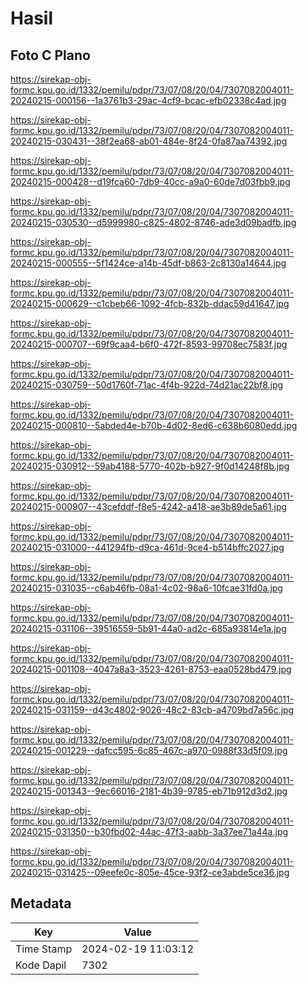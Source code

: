 # Hasil

## Foto C Plano

https://sirekap-obj-formc.kpu.go.id/1332/pemilu/pdpr/73/07/08/20/04/7307082004011-20240215-000156--1a3761b3-29ac-4cf9-bcac-efb02338c4ad.jpg

https://sirekap-obj-formc.kpu.go.id/1332/pemilu/pdpr/73/07/08/20/04/7307082004011-20240215-030431--38f2ea68-ab01-484e-8f24-0fa87aa74392.jpg

https://sirekap-obj-formc.kpu.go.id/1332/pemilu/pdpr/73/07/08/20/04/7307082004011-20240215-000428--d19fca60-7db9-40cc-a9a0-60de7d03fbb9.jpg

https://sirekap-obj-formc.kpu.go.id/1332/pemilu/pdpr/73/07/08/20/04/7307082004011-20240215-030530--d5999980-c825-4802-8746-ade3d09badfb.jpg

https://sirekap-obj-formc.kpu.go.id/1332/pemilu/pdpr/73/07/08/20/04/7307082004011-20240215-000555--5f1424ce-a14b-45df-b863-2c8130a14644.jpg

https://sirekap-obj-formc.kpu.go.id/1332/pemilu/pdpr/73/07/08/20/04/7307082004011-20240215-000629--c1cbeb66-1092-4fcb-832b-ddac59d41647.jpg

https://sirekap-obj-formc.kpu.go.id/1332/pemilu/pdpr/73/07/08/20/04/7307082004011-20240215-000707--69f9caa4-b6f0-472f-8593-99708ec7583f.jpg

https://sirekap-obj-formc.kpu.go.id/1332/pemilu/pdpr/73/07/08/20/04/7307082004011-20240215-030759--50d1760f-71ac-4f4b-922d-74d21ac22bf8.jpg

https://sirekap-obj-formc.kpu.go.id/1332/pemilu/pdpr/73/07/08/20/04/7307082004011-20240215-000810--5abded4e-b70b-4d02-8ed6-c638b6080edd.jpg

https://sirekap-obj-formc.kpu.go.id/1332/pemilu/pdpr/73/07/08/20/04/7307082004011-20240215-030912--59ab4188-5770-402b-b927-9f0d14248f8b.jpg

https://sirekap-obj-formc.kpu.go.id/1332/pemilu/pdpr/73/07/08/20/04/7307082004011-20240215-000907--43cefddf-f8e5-4242-a418-ae3b89de5a61.jpg

https://sirekap-obj-formc.kpu.go.id/1332/pemilu/pdpr/73/07/08/20/04/7307082004011-20240215-031000--441294fb-d9ca-461d-9ce4-b514bffc2027.jpg

https://sirekap-obj-formc.kpu.go.id/1332/pemilu/pdpr/73/07/08/20/04/7307082004011-20240215-031035--c6ab46fb-08a1-4c02-98a6-10fcae31fd0a.jpg

https://sirekap-obj-formc.kpu.go.id/1332/pemilu/pdpr/73/07/08/20/04/7307082004011-20240215-031106--39516559-5b91-44a0-ad2c-685a93814e1a.jpg

https://sirekap-obj-formc.kpu.go.id/1332/pemilu/pdpr/73/07/08/20/04/7307082004011-20240215-001108--4047a8a3-3523-4261-8753-eaa0528bd479.jpg

https://sirekap-obj-formc.kpu.go.id/1332/pemilu/pdpr/73/07/08/20/04/7307082004011-20240215-031159--d43c4802-9026-48c2-83cb-a4709bd7a56c.jpg

https://sirekap-obj-formc.kpu.go.id/1332/pemilu/pdpr/73/07/08/20/04/7307082004011-20240215-001229--dafcc595-6c85-467c-a970-0988f33d5f09.jpg

https://sirekap-obj-formc.kpu.go.id/1332/pemilu/pdpr/73/07/08/20/04/7307082004011-20240215-001343--9ec66016-2181-4b39-9785-eb71b912d3d2.jpg

https://sirekap-obj-formc.kpu.go.id/1332/pemilu/pdpr/73/07/08/20/04/7307082004011-20240215-031350--b30fbd02-44ac-47f3-aabb-3a37ee71a44a.jpg

https://sirekap-obj-formc.kpu.go.id/1332/pemilu/pdpr/73/07/08/20/04/7307082004011-20240215-031425--09eefe0c-805e-45ce-93f2-ce3abde5ce36.jpg


## Metadata

| Key        | Value               |
| ---------- | ------------------- |
| Time Stamp | 2024-02-19 11:03:12 |
| Kode Dapil | 7302                |



